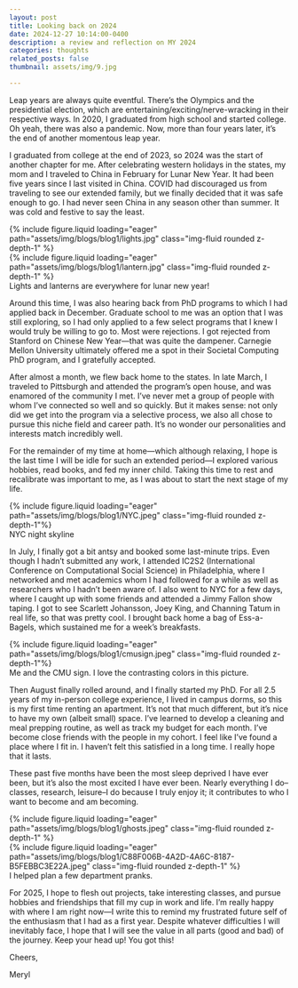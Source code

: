 ```yaml
---
layout: post
title: Looking back on 2024
date: 2024-12-27 10:14:00-0400
description: a review and reflection on MY 2024
categories: thoughts
related_posts: false
thumbnail: assets/img/9.jpg

---
```


Leap years are always quite eventful. There’s the Olympics and the presidential election, which are entertaining/exciting/nerve-wracking in their respective ways. In 2020, I graduated from high school and started college. Oh yeah, there was also a pandemic. Now, more than four years later, it’s the end of another momentous leap year.

I graduated from college at the end of 2023, so 2024 was the start of another chapter for me. After celebrating western holidays in the states, my mom and I traveled to China in February for Lunar New Year. It had been five years since I last visited in China. COVID had discouraged us from traveling to see our extended family, but we finally decided that it was safe enough to go. I had never seen China in any season other than summer. It was cold and festive to say the least. 

<div class="row mt-3">
    <div class="col-sm mt-3 mt-md-0">
        {% include figure.liquid loading="eager" path="assets/img/blogs/blog1/lights.jpg" class="img-fluid rounded z-depth-1" %}
    </div>
    <div class="col-sm mt-3 mt-md-0">
        {% include figure.liquid loading="eager" path="assets/img/blogs/blog1/lantern.jpg" class="img-fluid rounded z-depth-1" %}
    </div>
</div>
<div class="caption">
    Lights and lanterns are everywhere for lunar new year!
</div>

Around this time, I was also hearing back from PhD programs to which I had applied back in December. Graduate school to me was an option that I was still exploring, so I had only applied to a few select programs that I knew I would truly be willing to go to. Most were rejections. I got rejected from Stanford on Chinese New Year—that was quite the dampener. Carnegie Mellon University ultimately offered me a spot in their Societal Computing PhD program, and I gratefully accepted. 

After almost a month, we flew back home to the states. In late March, I traveled to Pittsburgh and attended the program’s open house, and was enamored of the community I met. I’ve never met a group of people with whom I’ve connected so well and so quickly. But it makes sense: not only did we get into the program via a selective process, we also all chose to pursue this niche field and career path. It’s no wonder our personalities and interests match incredibly well.

For the remainder of my time at home—which although relaxing, I hope is the last time I will be idle for such an extended period—I explored various hobbies, read books, and fed my inner child. Taking this time to rest and recalibrate was important to me, as I was about to start the next stage of my life.

<div class="row mt-3 justify-content-center">
    <div class="col-sm-8 col-md-6 mt-3 mt-md-0">
        {% include figure.liquid loading="eager" path="assets/img/blogs/blog1/NYC.jpeg" class="img-fluid rounded z-depth-1"%}
    </div>
</div>
<div class="caption text-center">
    NYC night skyline
</div>

In July, I finally got a bit antsy and booked some last-minute trips. Even though I hadn’t submitted any work, I attended IC2S2 (International Conference on Computational Social Science) in Philadelphia, where I networked and met academics whom I had followed for a while as well as researchers who I hadn’t been aware of. I also went to NYC for a few days, where I caught up with some friends and attended a Jimmy Fallon show taping. I got to see Scarlett Johansson, Joey King, and Channing Tatum in real life, so that was pretty cool. I brought back home a bag of Ess-a-Bagels, which sustained me for a week’s breakfasts.

<div class="row mt-3 justify-content-center">
    <div class="col-sm-8 col-md-6 mt-3 mt-md-0">
        {% include figure.liquid loading="eager" path="assets/img/blogs/blog1/cmusign.jpeg" class="img-fluid rounded z-depth-1"%}
    </div>
</div>
<div class="caption text-center">
    Me and the CMU sign. I love the contrasting colors in this picture. 
</div>

Then August finally rolled around, and I finally started my PhD.
For all 2.5 years of my in-person college experience, I lived in campus dorms, so this is my first time renting an apartment. It’s not that much different, but it’s nice to have my own (albeit small) space. I’ve learned to develop a cleaning and meal prepping routine, as well as track my budget for each month. I’ve become close friends with the people in my cohort. I feel like I’ve found a place where I fit in. I haven’t felt this satisfied in a long time. I really hope that it lasts.

These past five months have been the most sleep deprived I have ever been, but it’s also the most excited I have ever been. Nearly everything I do–classes, research, leisure–I do because I truly enjoy it; it contributes to who I want to become and am becoming.

<div class="row mt-3">
    <div class="col-sm mt-3 mt-md-0">
        {% include figure.liquid loading="eager" path="assets/img/blogs/blog1/ghosts.jpeg" class="img-fluid rounded z-depth-1" %}
    </div>
    <div class="col-sm mt-3 mt-md-0">
        {% include figure.liquid loading="eager" path="assets/img/blogs/blog1/C88F006B-4A2D-4A6C-8187-B5FEBBC3E22A.jpeg" class="img-fluid rounded z-depth-1" %}
    </div>
</div>
<div class="caption">
    I helped plan a few department pranks.
</div>


For 2025, I hope to flesh out projects, take interesting classes, and pursue hobbies and friendships that fill my cup in work and life. I’m really happy with where I am right now—I write this to remind my frustrated future self of the enthusiasm that I had as a first year. Despite whatever difficulties I will inevitably face, I hope that I will see the value in all parts (good and bad) of the journey. Keep your head up! You got this!

Cheers,

Meryl
